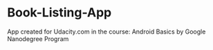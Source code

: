 # Book-Listing-App
App created for Udacity.com in the course: Android Basics by Google Nanodegree Program

